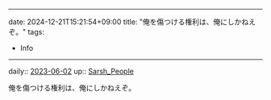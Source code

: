 
---
date: 2024-12-21T15:21:54+09:00
title: "俺を傷つける権利は、俺にしかねえぞ。"
tags:
 - Info
---

daily:: [2023-06-02](/Daily_Note/2023-06-02.md)
up:: [Sarsh_People](../Bar/Novel/Nacaria/Sarsh_People.md)

俺を傷つける権利は、俺にしかねえぞ。